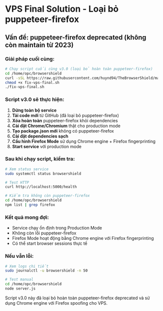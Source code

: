 # VPS Final Solution - Loại bỏ puppeteer-firefox

## Vấn đề: puppeteer-firefox deprecated (không còn maintain từ 2023)

### Giải pháp cuối cùng:

```bash
# Chạy script cuối cùng v3.0 (loại bỏ hoàn toàn puppeteer-firefox)
cd /home/opc/browsershield
curl -sSL https://raw.githubusercontent.com/huynd94/TheBrowserShield/main/scripts/fix-vps-final.sh -o fix-vps-final.sh
chmod +x fix-vps-final.sh
./fix-vps-final.sh
```

### Script v3.0 sẽ thực hiện:

1. **Dừng toàn bộ service**
2. **Tải code mới** từ GitHub (đã loại bỏ puppeteer-firefox)
3. **Xóa hoàn toàn** puppeteer-firefox khỏi dependencies
4. **Cài đặt Chrome/Chromium** thật cho production mode
5. **Tạo package.json mới** không có puppeteer-firefox
6. **Cài đặt dependencies sạch**
7. **Cấu hình Firefox Mode** sử dụng Chrome engine + Firefox fingerprinting
8. **Start service** với production mode

### Sau khi chạy script, kiểm tra:

```bash
# Xem status service
sudo systemctl status browsershield

# Test HTTP
curl http://localhost:5000/health

# Kiểm tra không còn puppeteer-firefox
cd /home/opc/browsershield
npm list | grep firefox
```

### Kết quả mong đợi:
- Service chạy ổn định trong Production Mode
- Không còn lỗi puppeteer-firefox
- Firefox Mode hoạt động bằng Chrome engine với Firefox fingerprinting
- Có thể start browser sessions thực tế

### Nếu vẫn lỗi:
```bash
# Xem logs chi tiết
sudo journalctl -u browsershield -n 50

# Test manual
cd /home/opc/browsershield
node server.js
```

Script v3.0 này đã loại bỏ hoàn toàn puppeteer-firefox deprecated và sử dụng Chrome engine với Firefox spoofing cho VPS.